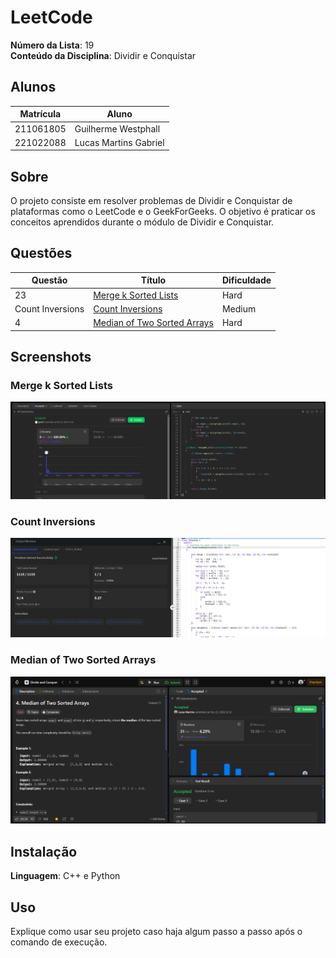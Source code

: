 # LeetCode

**Número da Lista**: 19<br>
**Conteúdo da Disciplina**: Dividir e Conquistar<br>

## Alunos

| Matrícula | Aluno                 |
| --------- | --------------------- |
| 211061805 | Guilherme Westphall   |
| 221022088 | Lucas Martins Gabriel |


## Sobre 

O projeto consiste em resolver problemas de Dividir e Conquistar de plataformas como o LeetCode e o GeekForGeeks. O objetivo é praticar os conceitos aprendidos durante o módulo de Dividir e Conquistar.

## Questões

| Questão          | Título                                                                                                                                               | Dificuldade |
| ---------------- | ---------------------------------------------------------------------------------------------------------------------------------------------------- | ----------- |
| 23               | [Merge k Sorted Lists](https://leetcode.com/problems/merge-k-sorted-lists/)                                                                          | Hard        |
| Count Inversions | [Count Inversions](https://www.geeksforgeeks.org/problems/inversion-of-array-1587115620/1?page=1&category=Divide%20and%20Conquer&sortBy=submissions) | Medium      |
| 4                | [Median of Two Sorted Arrays](https://leetcode.com/problems/median-of-two-sorted-arrays/description/)                                                | Hard        |

## Screenshots

### Merge k Sorted Lists

![23](./assets/23.png)

### Count Inversions

![ci](./assets/ci.png)

### Median of Two Sorted Arrays

![4](./assets/mediaOfTwoSortedArrays.png)

## Instalação 
**Linguagem**: C++ e Python<br>

## Uso 
Explique como usar seu projeto caso haja algum passo a passo após o comando de execução.





